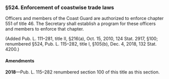 ### §524. Enforcement of coastwise trade laws ###

Officers and members of the Coast Guard are authorized to enforce chapter 551 of title 46. The Secretary shall establish a program for these officers and members to enforce that chapter.

(Added Pub. L. 111–281, title II, §216(a), Oct. 15, 2010, 124 Stat. 2917, §100; renumbered §524, Pub. L. 115–282, title I, §105(b), Dec. 4, 2018, 132 Stat. 4200.)

#### Amendments ####

**2018**—Pub. L. 115–282 renumbered section 100 of this title as this section.